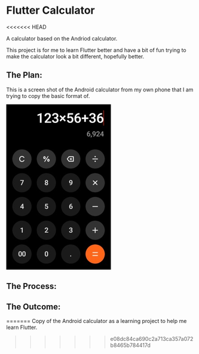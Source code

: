 # Flutter Calculator
<<<<<<< HEAD

A calculator based on the Andriod calculator. 

This project is for me to learn Flutter better and have a bit of fun trying to make the calculator look a bit different, hopefully better.

## The Plan:

This is a screen shot of the  Android calculator from my own phone that I am trying to copy the basic format of.

<img title="" src="images\calculator.jpg" alt="Andriod Calculator" data-align="center">

## The Process:



## The Outcome:
=======
Copy of the Android calculator as a learning project to help me learn Flutter.
>>>>>>> e08dc84ca690c2a713ca357a072b8465b784417d
